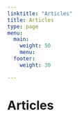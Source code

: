 ```yaml
---
linktitle: "Articles"
title: Articles
type: page
menu:
  main:
    weight: 50
    menu:
  footer:
    weight: 30

---
```

# Articles

